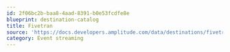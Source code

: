 ```yaml
---
id: 2f06bc2b-baa8-4aad-8391-b0e53fcdfe8e
blueprint: destination-catalog
title: Fivetran
source: 'https://docs.developers.amplitude.com/data/destinations/fivetran'
category: Event streaming
---
```

